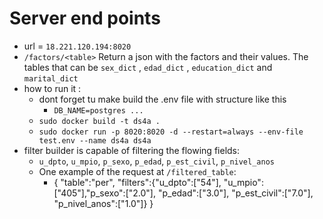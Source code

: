 # Server end points 

- url = `18.221.120.194:8020`
- `/factors/<table>` Return a json with the factors and their values. The tables that can be `sex_dict` , `edad_dict` , `education_dict` and `marital_dict`
- how to run it :
    - dont forget tu make build the .env file with structure like this 
        - `DB_NAME=postgres ...`
    - `sudo docker build -t ds4a .`
    - `sudo docker run -p 8020:8020 -d --restart=always --env-file test.env --name ds4a ds4a`
- filter builder is capable of filtering the flowing fields: 
    - `u_dpto`, `u_mpio`, `p_sexo`, `p_edad`, `p_est_civil`, `p_nivel_anos`
    - One example of the request at `/filtered_table`:
        - {
	"table":"per",
	"filters":{"u_dpto":["54"], "u_mpio":["405"],"p_sexo":["2.0"], "p_edad":["3.0"], "p_est_civil":["7.0"], "p_nivel_anos":["1.0"]}
}